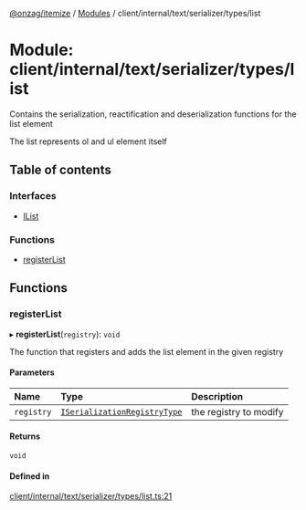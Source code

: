 [@onzag/itemize](../README.md) / [Modules](../modules.md) / client/internal/text/serializer/types/list

# Module: client/internal/text/serializer/types/list

Contains the serialization, reactification and deserialization functions
for the list element

The list represents ol and ul element itself

## Table of contents

### Interfaces

- [IList](../interfaces/client_internal_text_serializer_types_list.IList.md)

### Functions

- [registerList](client_internal_text_serializer_types_list.md#registerlist)

## Functions

### registerList

▸ **registerList**(`registry`): `void`

The function that registers and adds the list element in the given
registry

#### Parameters

| Name | Type | Description |
| :------ | :------ | :------ |
| `registry` | [`ISerializationRegistryType`](../interfaces/client_internal_text_serializer.ISerializationRegistryType.md) | the registry to modify |

#### Returns

`void`

#### Defined in

[client/internal/text/serializer/types/list.ts:21](https://github.com/onzag/itemize/blob/59702dd5/client/internal/text/serializer/types/list.ts#L21)
